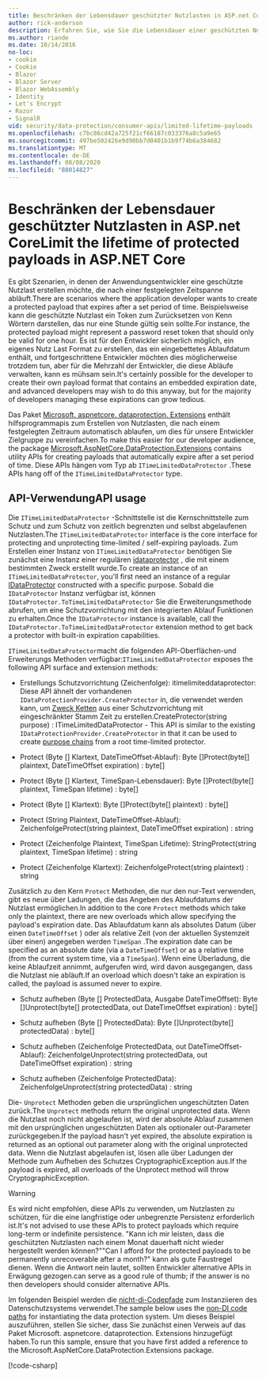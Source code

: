 ```yaml
---
title: Beschränken der Lebensdauer geschützter Nutzlasten in ASP.net Core
author: rick-anderson
description: Erfahren Sie, wie Sie die Lebensdauer einer geschützten Nutzlast mithilfe der ASP.net Core Datenschutz-APIs begrenzen.
ms.author: riande
ms.date: 10/14/2016
no-loc:
- cookie
- Cookie
- Blazor
- Blazor Server
- Blazor WebAssembly
- Identity
- Let's Encrypt
- Razor
- SignalR
uid: security/data-protection/consumer-apis/limited-lifetime-payloads
ms.openlocfilehash: c7bc86cd42a725f21cf66187c033376a8c5a9e65
ms.sourcegitcommit: 497be502426e9d90bb7d0401b1b9f74b6a384682
ms.translationtype: MT
ms.contentlocale: de-DE
ms.lasthandoff: 08/08/2020
ms.locfileid: "88014827"
---
```

# <a name="limit-the-lifetime-of-protected-payloads-in-aspnet-core"></a><span data-ttu-id="bdb20-103">Beschränken der Lebensdauer geschützter Nutzlasten in ASP.net Core</span><span class="sxs-lookup"><span data-stu-id="bdb20-103">Limit the lifetime of protected payloads in ASP.NET Core</span></span>

<span data-ttu-id="bdb20-104">Es gibt Szenarien, in denen der Anwendungsentwickler eine geschützte Nutzlast erstellen möchte, die nach einer festgelegten Zeitspanne abläuft.</span><span class="sxs-lookup"><span data-stu-id="bdb20-104">There are scenarios where the application developer wants to create a protected payload that expires after a set period of time.</span></span> <span data-ttu-id="bdb20-105">Beispielsweise kann die geschützte Nutzlast ein Token zum Zurücksetzen von Kenn Wörtern darstellen, das nur eine Stunde gültig sein sollte.</span><span class="sxs-lookup"><span data-stu-id="bdb20-105">For instance, the protected payload might represent a password reset token that should only be valid for one hour.</span></span> <span data-ttu-id="bdb20-106">Es ist für den Entwickler sicherlich möglich, ein eigenes Nutz Last Format zu erstellen, das ein eingebettetes Ablaufdatum enthält, und fortgeschrittene Entwickler möchten dies möglicherweise trotzdem tun, aber für die Mehrzahl der Entwickler, die diese Abläufe verwalten, kann es mühsam sein.</span><span class="sxs-lookup"><span data-stu-id="bdb20-106">It's certainly possible for the developer to create their own payload format that contains an embedded expiration date, and advanced developers may wish to do this anyway, but for the majority of developers managing these expirations can grow tedious.</span></span>

<span data-ttu-id="bdb20-107">Das Paket [Microsoft. aspnetcore. dataprotection. Extensions](https://www.nuget.org/packages/Microsoft.AspNetCore.DataProtection.Extensions/) enthält hilfsprogrammapis zum Erstellen von Nutzlasten, die nach einem festgelegten Zeitraum automatisch ablaufen, um dies für unsere Entwickler Zielgruppe zu vereinfachen.</span><span class="sxs-lookup"><span data-stu-id="bdb20-107">To make this easier for our developer audience, the package [Microsoft.AspNetCore.DataProtection.Extensions](https://www.nuget.org/packages/Microsoft.AspNetCore.DataProtection.Extensions/) contains utility APIs for creating payloads that automatically expire after a set period of time.</span></span> <span data-ttu-id="bdb20-108">Diese APIs hängen vom Typ ab `ITimeLimitedDataProtector` .</span><span class="sxs-lookup"><span data-stu-id="bdb20-108">These APIs hang off of the `ITimeLimitedDataProtector` type.</span></span>

## <a name="api-usage"></a><span data-ttu-id="bdb20-109">API-Verwendung</span><span class="sxs-lookup"><span data-stu-id="bdb20-109">API usage</span></span>

<span data-ttu-id="bdb20-110">Die `ITimeLimitedDataProtector` -Schnittstelle ist die Kernschnittstelle zum Schutz und zum Schutz von zeitlich begrenzten und selbst abgelaufenen Nutzlasten.</span><span class="sxs-lookup"><span data-stu-id="bdb20-110">The `ITimeLimitedDataProtector` interface is the core interface for protecting and unprotecting time-limited / self-expiring payloads.</span></span> <span data-ttu-id="bdb20-111">Zum Erstellen einer Instanz von `ITimeLimitedDataProtector` benötigen Sie zunächst eine Instanz einer regulären [idataprotector](xref:security/data-protection/consumer-apis/overview) , die mit einem bestimmten Zweck erstellt wurde.</span><span class="sxs-lookup"><span data-stu-id="bdb20-111">To create an instance of an `ITimeLimitedDataProtector`, you'll first need an instance of a regular [IDataProtector](xref:security/data-protection/consumer-apis/overview) constructed with a specific purpose.</span></span> <span data-ttu-id="bdb20-112">Sobald die `IDataProtector` Instanz verfügbar ist, können `IDataProtector.ToTimeLimitedDataProtector` Sie die Erweiterungsmethode abrufen, um eine Schutzvorrichtung mit den integrierten Ablauf Funktionen zu erhalten.</span><span class="sxs-lookup"><span data-stu-id="bdb20-112">Once the `IDataProtector` instance is available, call the `IDataProtector.ToTimeLimitedDataProtector` extension method to get back a protector with built-in expiration capabilities.</span></span>

<span data-ttu-id="bdb20-113">`ITimeLimitedDataProtector`macht die folgenden API-Oberflächen-und Erweiterungs Methoden verfügbar:</span><span class="sxs-lookup"><span data-stu-id="bdb20-113">`ITimeLimitedDataProtector` exposes the following API surface and extension methods:</span></span>

* <span data-ttu-id="bdb20-114">Erstellungs Schutzvorrichtung (Zeichenfolge): itimelimiteddataprotector: Diese API ähnelt der vorhandenen `IDataProtectionProvider.CreateProtector` in, die verwendet werden kann, um [Zweck Ketten](xref:security/data-protection/consumer-apis/purpose-strings) aus einer Schutzvorrichtung mit eingeschränkter Stamm Zeit zu erstellen.</span><span class="sxs-lookup"><span data-stu-id="bdb20-114">CreateProtector(string purpose) : ITimeLimitedDataProtector - This API is similar to the existing `IDataProtectionProvider.CreateProtector` in that it can be used to create [purpose chains](xref:security/data-protection/consumer-apis/purpose-strings) from a root time-limited protector.</span></span>

* <span data-ttu-id="bdb20-115">Protect (Byte [] Klartext, DateTimeOffset-Ablauf): Byte []</span><span class="sxs-lookup"><span data-stu-id="bdb20-115">Protect(byte[] plaintext, DateTimeOffset expiration) : byte[]</span></span>

* <span data-ttu-id="bdb20-116">Protect (Byte [] Klartext, TimeSpan-Lebensdauer): Byte []</span><span class="sxs-lookup"><span data-stu-id="bdb20-116">Protect(byte[] plaintext, TimeSpan lifetime) : byte[]</span></span>

* <span data-ttu-id="bdb20-117">Protect (Byte [] Klartext): Byte []</span><span class="sxs-lookup"><span data-stu-id="bdb20-117">Protect(byte[] plaintext) : byte[]</span></span>

* <span data-ttu-id="bdb20-118">Protect (String Plaintext, DateTimeOffset-Ablauf): Zeichenfolge</span><span class="sxs-lookup"><span data-stu-id="bdb20-118">Protect(string plaintext, DateTimeOffset expiration) : string</span></span>

* <span data-ttu-id="bdb20-119">Protect (Zeichenfolge Plaintext, TimeSpan Lifetime): String</span><span class="sxs-lookup"><span data-stu-id="bdb20-119">Protect(string plaintext, TimeSpan lifetime) : string</span></span>

* <span data-ttu-id="bdb20-120">Protect (Zeichenfolge Klartext): Zeichenfolge</span><span class="sxs-lookup"><span data-stu-id="bdb20-120">Protect(string plaintext) : string</span></span>

<span data-ttu-id="bdb20-121">Zusätzlich zu den Kern `Protect` Methoden, die nur den nur-Text verwenden, gibt es neue über Ladungen, die das Angeben des Ablaufdatums der Nutzlast ermöglichen.</span><span class="sxs-lookup"><span data-stu-id="bdb20-121">In addition to the core `Protect` methods which take only the plaintext, there are new overloads which allow specifying the payload's expiration date.</span></span> <span data-ttu-id="bdb20-122">Das Ablaufdatum kann als absolutes Datum (über einen `DateTimeOffset` ) oder als relative Zeit (von der aktuellen Systemzeit über einen) angegeben werden `TimeSpan` .</span><span class="sxs-lookup"><span data-stu-id="bdb20-122">The expiration date can be specified as an absolute date (via a `DateTimeOffset`) or as a relative time (from the current system time, via a `TimeSpan`).</span></span> <span data-ttu-id="bdb20-123">Wenn eine Überladung, die keine Ablaufzeit annimmt, aufgerufen wird, wird davon ausgegangen, dass die Nutzlast nie abläuft.</span><span class="sxs-lookup"><span data-stu-id="bdb20-123">If an overload which doesn't take an expiration is called, the payload is assumed never to expire.</span></span>

* <span data-ttu-id="bdb20-124">Schutz aufheben (Byte [] ProtectedData, Ausgabe DateTimeOffset): Byte []</span><span class="sxs-lookup"><span data-stu-id="bdb20-124">Unprotect(byte[] protectedData, out DateTimeOffset expiration) : byte[]</span></span>

* <span data-ttu-id="bdb20-125">Schutz aufheben (Byte [] ProtectedData): Byte []</span><span class="sxs-lookup"><span data-stu-id="bdb20-125">Unprotect(byte[] protectedData) : byte[]</span></span>

* <span data-ttu-id="bdb20-126">Schutz aufheben (Zeichenfolge ProtectedData, out DateTimeOffset-Ablauf): Zeichenfolge</span><span class="sxs-lookup"><span data-stu-id="bdb20-126">Unprotect(string protectedData, out DateTimeOffset expiration) : string</span></span>

* <span data-ttu-id="bdb20-127">Schutz aufheben (Zeichenfolge ProtectedData): Zeichenfolge</span><span class="sxs-lookup"><span data-stu-id="bdb20-127">Unprotect(string protectedData) : string</span></span>

<span data-ttu-id="bdb20-128">Die- `Unprotect` Methoden geben die ursprünglichen ungeschützten Daten zurück.</span><span class="sxs-lookup"><span data-stu-id="bdb20-128">The `Unprotect` methods return the original unprotected data.</span></span> <span data-ttu-id="bdb20-129">Wenn die Nutzlast noch nicht abgelaufen ist, wird der absolute Ablauf zusammen mit den ursprünglichen ungeschützten Daten als optionaler out-Parameter zurückgegeben.</span><span class="sxs-lookup"><span data-stu-id="bdb20-129">If the payload hasn't yet expired, the absolute expiration is returned as an optional out parameter along with the original unprotected data.</span></span> <span data-ttu-id="bdb20-130">Wenn die Nutzlast abgelaufen ist, lösen alle über Ladungen der Methode zum Aufheben des Schutzes CryptographicException aus.</span><span class="sxs-lookup"><span data-stu-id="bdb20-130">If the payload is expired, all overloads of the Unprotect method will throw CryptographicException.</span></span>

>[!WARNING]
> <span data-ttu-id="bdb20-131">Es wird nicht empfohlen, diese APIs zu verwenden, um Nutzlasten zu schützen, für die eine langfristige oder unbegrenzte Persistenz erforderlich ist.</span><span class="sxs-lookup"><span data-stu-id="bdb20-131">It's not advised to use these APIs to protect payloads which require long-term or indefinite persistence.</span></span> <span data-ttu-id="bdb20-132">"Kann ich mir leisten, dass die geschützten Nutzlasten nach einem Monat dauerhaft nicht wieder hergestellt werden können?"</span><span class="sxs-lookup"><span data-stu-id="bdb20-132">"Can I afford for the protected payloads to be permanently unrecoverable after a month?"</span></span> <span data-ttu-id="bdb20-133">kann als gute Faustregel dienen. Wenn die Antwort nein lautet, sollten Entwickler alternative APIs in Erwägung gezogen.</span><span class="sxs-lookup"><span data-stu-id="bdb20-133">can serve as a good rule of thumb; if the answer is no then developers should consider alternative APIs.</span></span>

<span data-ttu-id="bdb20-134">Im folgenden Beispiel werden die [nicht-di-Codepfade](xref:security/data-protection/configuration/non-di-scenarios) zum Instanziieren des Datenschutzsystems verwendet.</span><span class="sxs-lookup"><span data-stu-id="bdb20-134">The sample below uses the [non-DI code paths](xref:security/data-protection/configuration/non-di-scenarios) for instantiating the data protection system.</span></span> <span data-ttu-id="bdb20-135">Um dieses Beispiel auszuführen, stellen Sie sicher, dass Sie zunächst einen Verweis auf das Paket Microsoft. aspnetcore. dataprotection. Extensions hinzugefügt haben.</span><span class="sxs-lookup"><span data-stu-id="bdb20-135">To run this sample, ensure that you have first added a reference to the Microsoft.AspNetCore.DataProtection.Extensions package.</span></span>

[!code-csharp[](limited-lifetime-payloads/samples/limitedlifetimepayloads.cs)]
